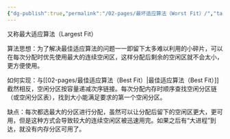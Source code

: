 ```yaml
---
{"dg-publish":true,"permalink":"/02-pages/最坏适应算法（Worst Fit）/","tags":["personal/blog"]}
---
```


又称最大适应算法（Largest Fit）

算法思想：为了解决最佳适应算法的问题一一即留下太多难以利用的小碎片，可以在每次分配时优先使用最大的连续空闲区，这样分配后剩余的空闲区就不会太小，更方便使用。

如何实现：与[[02-pages/最佳适应算法（Best Fit）\|最佳适应算法（Best Fit）]]截然相反，空闲分区按容量递减次序链接。每次分配内存时顺序查找空闲分区链（或空闲分区表），找到大小能满足要求的第一个空闲分区。

缺点：每次都选最大的分区进行分配，虽然可以让分配后留下的空闲区更大，更可用，但是这种方式会导致较大的连续空闲区被迅速用完。如果之后有“大进程”到达，就没有内存分区可用了。